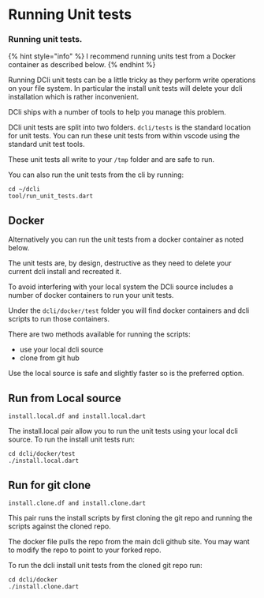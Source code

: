 # Running Unit tests

### Running unit tests.

{% hint style="info" %}
I recommend running units test from a Docker container as described below.
{% endhint %}

Running DCli unit tests can be a little tricky as they perform write operations on your file system. In particular the install unit tests will delete your dcli installation which is rather inconvenient.

DCli ships with a number of tools to help you manage this problem.

DCli unit tests are split into two folders. `dcli/tests` is the standard location for unit tests. You can run these unit tests from within vscode using the standard unit test tools.

These unit tests all write to your `/tmp` folder and are safe to run.

You can also run the unit tests from the cli by running:

```text
cd ~/dcli
tool/run_unit_tests.dart
```

## Docker

Alternatively you can run the unit tests from a docker container as noted below.

The unit tests are, by design, destructive as they need to delete your current dcli install and recreated it.

To avoid interfering with your local system the DCli source includes a number of docker containers to run your unit tests.

Under the `dcli/docker/test` folder you will find docker containers and dcli scripts to run those containers.

There are two methods available for running the scripts:

* use your local dcli source
* clone from git hub

Use the local source is safe and slightly faster so is the preferred option.

## Run from Local source

`install.local.df and install.local.dart`

The install.local pair allow you to run the unit tests using your local dcli source. To run the install unit tests run:

```text
cd dcli/docker/test
./install.local.dart
```

## Run for git clone

`install.clone.df and install.clone.dart`

This pair runs the install scripts by first cloning the git repo and running the scripts against the cloned repo.

The docker file pulls the repo from the main dcli github site. You may want to modify the repo to point to your forked repo.

To run the dcli install unit tests from the cloned git repo run:

```text
cd dcli/docker
./install.clone.dart
```

